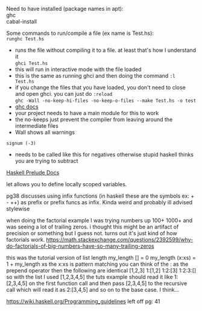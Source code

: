 Need to have installed (package names in apt):  
ghc  
cabal-install  

Some commands to run/compile a file (ex name is Test.hs):  
`runghc Test.hs`  
- runs the file without compiling it to a file. at least that's how I understand it  
`ghci Test.hs`  
- this will run in interactive mode with the file loaded  
- this is the same as running ghci and then doing the command `:l Test.hs`
- if you change the files that you have loaded, you don't need to close and open ghci. you can just do `:reload`  
`ghc -Wall -no-keep-hi-files -no-keep-o-files --make Test.hs -o test`  
- [ghc docs](https://downloads.haskell.org/ghc/latest/docs/users_guide/using.html)  
- your project needs to have a main module for this to work  
- the no-keeps just prevent the compiler from leaving around the intermediate files  
- Wall shows all warnings

`signum (-3)`
- needs to be called like this for negatives otherwise stupid haskell thinks you are trying to subtract

[Haskell Prelude Docs](https://hackage.haskell.org/package/base-4.18.0.0/docs/Prelude.html)

let allows you to define locally scoped variables.

pg38 discusses using infix functions (in haskell these are the symbols ex: + - ++) as prefix or prefix funcs as infix. Kinda weird and probably ill advised stylewise

when doing the factorial example I was trying numbers up 100+ 1000+ and was seeing a lot of trailing zeros. i thought this might be an artifact of precision or something but I guess not. turns out it's just kind of how factorials work. https://math.stackexchange.com/questions/2392599/why-do-factorials-of-big-numbers-have-so-many-trailing-zeros


this was the tutorial version of list length
my_length [] = 0
my_length (x:xs) = 1 + my_length xs
the x:xs is pattern matching you can think of the : as the prepend operator then the following are identical
[1,2,3]
1:[1,2]
1:2:[3]
1:2:3:[]
so with the list I used [1,2,3,4,5] the tuts example should read it like 1:[2,3,4,5] on the first function call and then pass [2,3,4,5] to the recursive call which will read it as 2:[3,4,5] and so on to the base case. I think...



https://wiki.haskell.org/Programming_guidelines
left off pg: 41